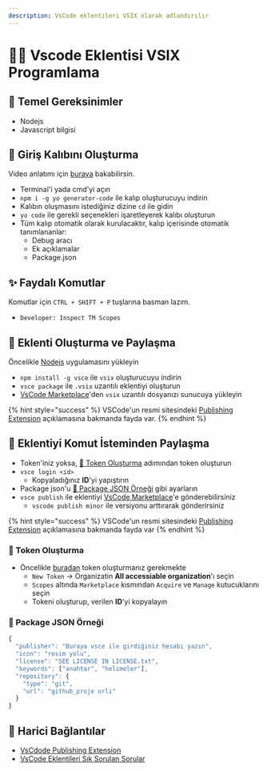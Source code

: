 ```yaml
---
description: VsCode eklentileri VSIX olarak adlandırılır
---
```


# 👨‍💻 Vscode Eklentisi VSIX Programlama

## 🧱 Temel Gereksinimler

* Nodejs
* Javascript bilgisi

## 🧃 Giriş Kalıbını Oluşturma

Video anlatımı için [buraya](https://youtu.be/z_D_86WjXg4) bakabilirsin.

* Terminal'i yada cmd'yi açın
* `npm i -g yo generator-code` ile kalıp oluşturucuyu indirin
* Kalıbın oluşmasını istediğiniz dizine `cd` ile gidin
* `yo code` ile gerekli seçenekleri işaretleyerek kalıbı oluşturun
* Tüm kalıp otomatik olarak kurulacaktır, kalıp içerisinde otomatik tanımlananlar:
  * Debug aracı
  * Ek açıklamalar
  * Package.json

## ✨ Faydalı Komutlar

Komutlar için `CTRL + SHIFT + P` tuşlarına basman lazım.

* `Developer: Inspect TM Scopes`

## 🔀 Eklenti Oluşturma ve Paylaşma

Öncelikle [Nodejs](https://nodejs.org/en/download/) uygulamasını yükleyin

* `npm install -g vsce` ile `vsix` oluşturucuyu indirin
* `vsce package` ile `.vsix` uzantılı eklentiyi oluşturun
* [VsCode Marketplace](https://marketplace.visualstudio.com/manage/publishers/)'den `vsix` uzantılı dosyanızı sunucuya yükleyin

{% hint style="success" %}
VSCode'un resmi sitesindeki [Publishing Extension](https://code.visualstudio.com/api/working-with-extensions/publishing-extension) açıklamasına bakmanda fayda var.
{% endhint %}

## 🖤 Eklentiyi Komut İsteminden Paylaşma

* Token'iniz yoksa, [🔑 Token Oluşturma](vscode-eklentisi-vsix-programlama.md#token-olusturma) adımından token oluşturun
* `vsce login <id>`
  * Kopyaladığınız **ID**'yi yapıştırın
* Package json'u [📜 Package JSON Örneği](vscode-eklentisi-vsix-programlama.md#package-json-oernegi) gibi ayarların
* `vsce publish` ile eklentiyi [VsCode Marketplace](https://marketplace.visualstudio.com/manage/publishers/)'e gönderebilirsiniz
  * `vscode publish minor` ile versiyonu arttırarak gönderirsiniz

{% hint style="success" %}
VSCode'un resmi sitesindeki [Publishing Extension](https://code.visualstudio.com/api/working-with-extensions/publishing-extension) açıklamasına bakmanda fayda var
{% endhint %}

### 🔑 Token Oluşturma

* Öncelikle [buradan](https://dev.azure.com/yedhrab/_usersSettings/tokens) token oluşturmanız gerekmekte
  * `New Token` -&gt; Organizatin **All accessiable organization**'ı seçin
  * `Scopes` altında `Marketplace` kısmından `Acquire` ve `Manage` kutucuklarını seçin
  * Tokeni oluşturup, verilen **ID**'yi kopyalayın

 

### 📜 Package JSON Örneği

```javascript
{
  "publisher": "Buraya vsce ile girdiğiniz hesabı yazın",
  "icon": "resim yolu",
  "license": "SEE LICENSE IN LICENSE.txt",
  "keywords": ["anahtar", "helimeler"],
  "repository": {
    "type": "git",
    "url": "github_proje urli"
  }
}
```

## 🔗 Harici Bağlantılar

* [VsCdode Publishing Extension](https://code.visualstudio.com/api/working-with-extensions/publishing-extension)
* [VsCode Eklentileri Sık Sorulan Sorular](https://code.visualstudio.com/api/>working-with-extensions/publishing-extension#common-questions)

